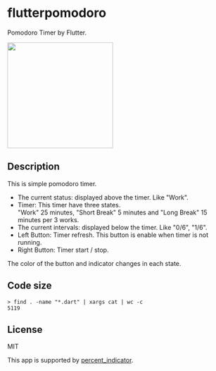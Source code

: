 # flutterpomodoro

Pomodoro Timer by Flutter.

<img src="screenshots/flutterpomodoro.gif" width="240px">

## Description

This is simple pomodoro timer.

- The current status: displayed above the timer. Like "Work".  
- Timer: This timer have three states.  
"Work" 25 minutes, "Short Break" 5 minutes and "Long Break" 15 minutes per 3 works.  
- The current intervals: displayed below the timer. Like "0/6", "1/6".  
- Left Button: Timer refresh. This button is enable when timer is not running.  
- Right Button: Timer start / stop.  

The color of the button and indicator changes in each state.

## Code size

```
> find . -name "*.dart" | xargs cat | wc -c
5119
```

## License

MIT

This app is supported by [percent_indicator](https://pub.dartlang.org/packages/percent_indicator).
